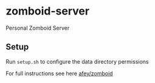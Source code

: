 # zomboid-server
Personal Zomboid Server

## Setup
Run `setup.sh` to configure the data directory permissions

For full instructions see here [afey/zomboid](https://hub.docker.com/r/afey/zomboid)
